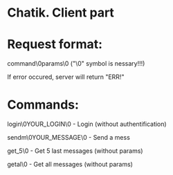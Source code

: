 # Chatik. Client part

# Request format:
 command\0params\0 ("\0" symbol is nessary!!!)

If error occured, server will return "ERR!"

# Commands:
 login\0YOUR_LOGIN\0 - Login (without authentification)

 sendm\0YOUR_MESSAGE\0 - Send a mess

 get_5\0 - Get 5 last messages (without params)

 getal\0 - Get all messages (without params)



